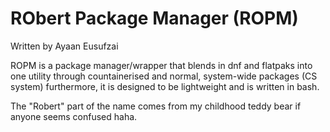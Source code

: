 # RObert Package Manager (ROPM)

Written by Ayaan Eusufzai

ROPM is a package manager/wrapper that blends in dnf and flatpaks into one utility through countainerised and normal, system-wide packages (CS system)
furthermore, it is designed to be lightweight and is written in bash. 

The "Robert" part of the name comes from my childhood teddy bear if anyone seems confused haha.
